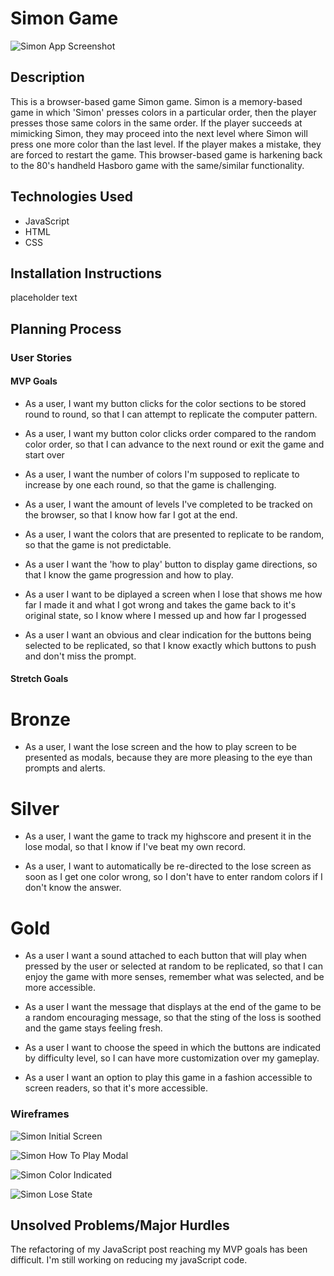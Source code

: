 # Simon Game

![Simon App Screenshot](./assets/simon-app-screenshot.png)

## Description

This is a browser-based game Simon game. Simon is a memory-based game in which 'Simon' presses colors in a particular order, then the player presses those same colors in the same order. If the player succeeds at mimicking Simon, they may proceed into the next level where Simon will press one more color than the last level. If the player makes a mistake, they are forced to restart the game. This browser-based game is harkening back to the 80's handheld Hasboro game with the same/similar functionality.

## Technologies Used

- JavaScript
- HTML
- CSS

## Installation Instructions

placeholder text

## Planning Process

### User Stories

#### MVP Goals

- As a user, I want my button clicks for the color sections to be stored round to round, so that I can attempt to replicate the computer pattern.

- As a user, I want my button color clicks order compared to the random color order, so that I can advance to the next round or exit the game and start over

- As a user, I want the number of colors I'm supposed to replicate to increase by one each round, so that the game is challenging.

- As a user, I want the amount of levels I've completed to be tracked on the browser, so that I know how far I got at the end.

- As a user, I want the colors that are presented to replicate to be random, so that the game is not predictable.

- As a user I want the 'how to play' button to display game directions, so that I know the game progression and how to play.

- As a user I want to be diplayed a screen when I lose that shows me how far I made it and what I got wrong and takes the game back to it's original state, so I know where I messed up and how far I progessed

- As a user I want an obvious and clear indication for the buttons being selected to be replicated, so that I know exactly which buttons to push and don't miss the prompt.

#### Stretch Goals

# Bronze

- As a user, I want the lose screen and the how to play screen to be presented as modals, because they are more pleasing to the eye than prompts and alerts.

# Silver

- As a user, I want the game to track my highscore and present it in the lose modal, so that I know if I've beat my own record.

- As a user, I want to automatically be re-directed to the lose screen as soon as I get one color wrong, so I don't have to enter random colors if I don't know the answer.

# Gold

- As a user I want a sound attached to each button that will play when pressed by the user or selected at random to be replicated, so that I can enjoy the game with more senses, remember what was selected, and be more accessible.

- As a user I want the message that displays at the end of the game to be a random encouraging message, so that the sting of the loss is soothed and the game stays feeling fresh.

- As a user I want to choose the speed in which the buttons are indicated by difficulty level, so I can have more customization over my gameplay.

- As a user I want an option to play this game in a fashion accessible to screen readers, so that it's more accessible.

### Wireframes

![Simon Initial Screen](./assets/simon-wireframe-initial.png)

![Simon How To Play Modal](./assets/simon-wireframe-how-to-play.png)

![Simon Color Indicated](./assets/simon-wireframe-color-indicated.png)

![Simon Lose State](./assets/simon-wireframe-lose-state.png)

## Unsolved Problems/Major Hurdles

The refactoring of my JavaScript post reaching my MVP goals has been difficult. I'm still working on reducing my javaScript code.

